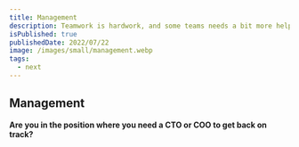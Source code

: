 ```yaml
---
title: Management
description: Teamwork is hardwork, and some teams needs a bit more help getting on track
isPublished: true
publishedDate: 2022/07/22
image: /images/small/management.webp
tags:
  - next
---
```


## Management
**Are you in the position where you need a CTO or COO to get back on track?**

